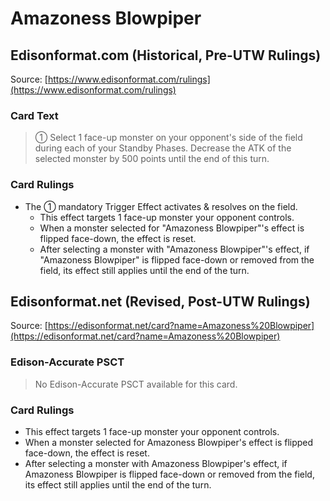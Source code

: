 # Amazoness Blowpiper

## Edisonformat.com (Historical, Pre-UTW Rulings)

Source: [https://www.edisonformat.com/rulings](https://www.edisonformat.com/rulings)

### Card Text

> ① Select 1 face-up monster on your opponent's side of the field during each of your Standby Phases. Decrease the ATK of the selected monster by 500 points until the end of this turn.

### Card Rulings

*   The ① mandatory Trigger Effect activates & resolves on the field.
    *   This effect targets 1 face-up monster your opponent controls.
    *   When a monster selected for "Amazoness Blowpiper"'s effect is flipped face-down, the effect is reset.
    *   After selecting a monster with "Amazoness Blowpiper"'s effect, if "Amazoness Blowpiper" is flipped face-down or removed from the field, its effect still applies until the end of the turn.

## Edisonformat.net (Revised, Post-UTW Rulings)

Source: [https://edisonformat.net/card?name=Amazoness%20Blowpiper](https://edisonformat.net/card?name=Amazoness%20Blowpiper)

### Edison-Accurate PSCT

> No Edison-Accurate PSCT available for this card.

### Card Rulings

*   This effect targets 1 face-up monster your opponent controls.
*   When a monster selected for Amazoness Blowpiper's effect is flipped face-down, the effect is reset.
*   After selecting a monster with Amazoness Blowpiper's effect, if Amazoness Blowpiper is flipped face-down or removed from the field, its effect still applies until the end of the turn.
            